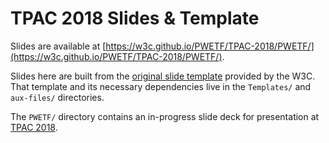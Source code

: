 # TPAC 2018 Slides & Template

Slides are available at [https://w3c.github.io/PWETF/TPAC-2018/PWETF/](https://w3c.github.io/PWETF/TPAC-2018/PWETF/).

Slides here are built from the
[original slide template](https://www.w3.org/2018/Talks/TPAC-2018/Templates/)
provided by the W3C. That template and its necessary dependencies live in the
`Templates/` and `aux-files/` directories.

The `PWETF/` directory contains an in-progress slide deck for presentation at
[TPAC 2018](https://www.w3.org/2018/10/TPAC/).
